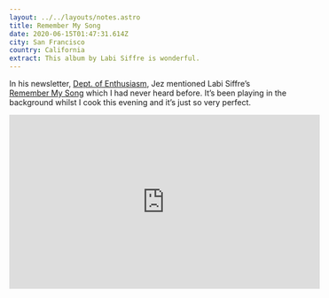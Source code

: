 ```yaml
---
layout: ../../layouts/notes.astro
title: Remember My Song
date: 2020-06-15T01:47:31.614Z
city: San Francisco
country: California
extract: This album by Labi Siffre is wonderful.
---
```


In his newsletter, [Dept. of Enthusiasm](https://jezburrows.com/enthusiasm/), Jez mentioned Labi Siffre’s [Remember My Song](https://www.youtube.com/watch?v=a25L_FZgEr4) which I had never heard before. It’s been playing in the background whilst I cook this evening and it’s just so very perfect.

<iframe width="560" height="315" src="https://www.youtube.com/embed/a25L_FZgEr4" frameborder="0" allow="accelerometer; autoplay; encrypted-media; gyroscope; picture-in-picture" allowfullscreen></iframe>
